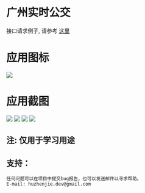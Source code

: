 广州实时公交
======

接口请求例子, 请参考 [这里](https://github.com/huzhenjie/Bus/blob/master/bus.py)

# 应用图标
![](https://github.com/huzhenjie/Bus/blob/master/wiki/images/app_icon_192_192.png)

# 应用截图

![](https://github.com/huzhenjie/Bus/blob/master/wiki/images/screenshots_1.png)
![](https://github.com/huzhenjie/Bus/blob/master/wiki/images/screenshots_2.png)
![](https://github.com/huzhenjie/Bus/blob/master/wiki/images/screenshots_3.png)
![](https://github.com/huzhenjie/Bus/blob/master/wiki/images/screenshots_4.png)

注: 仅用于学习用途
----------

## 支持：
	任何问题可以在项目中提交bug报告，也可以发送邮件以寻求帮助。
	E-mail: huzhenjie.dev@gmail.com